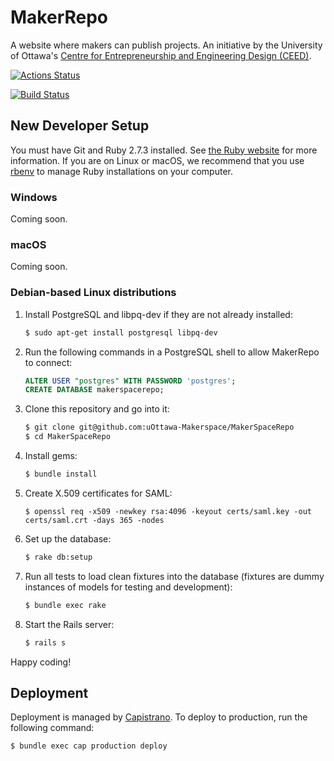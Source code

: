 # MakerRepo

A website where makers can publish projects. An initiative by the University of Ottawa's
[Centre for Entrepreneurship and Engineering Design (CEED)](https://engineering.uottawa.ca/CEED).

[![Actions Status](https://github.com/uOttawa-Makerspace/MakerSpaceRepo/workflows/CI/badge.svg)](https://github.com/uOttawa-Makerspace/MakerSpaceRepo/actions)

[![Build Status](https://travis-ci.com/uOttawa-Makerspace/MakerSpaceRepo.svg?branch=master)](https://travis-ci.com/uOttawa-Makerspace/MakerSpaceRepo)

## New Developer Setup

You must have Git and Ruby 2.7.3 installed. See [the Ruby website](https://www.ruby-lang.org/) for more information.
If you are on Linux or macOS, we recommend that you use [rbenv](https://github.com/rbenv/rbenv) to manage Ruby installations on your computer.

### Windows

Coming soon.

### macOS

Coming soon.

### Debian-based Linux distributions

1. Install PostgreSQL and libpq-dev if they are not already installed:

   ```bash
   $ sudo apt-get install postgresql libpq-dev
   ```

2. Run the following commands in a PostgreSQL shell to allow MakerRepo to connect:

   ```SQL
   ALTER USER "postgres" WITH PASSWORD 'postgres';
   CREATE DATABASE makerspacerepo;
   ```

3. Clone this repository and go into it:

   ```bash
   $ git clone git@github.com:uOttawa-Makerspace/MakerSpaceRepo
   $ cd MakerSpaceRepo
   ```

4. Install gems:
   ```bash
   $ bundle install
   ```
5. Create X.509 certificates for SAML:
   ```
   $ openssl req -x509 -newkey rsa:4096 -keyout certs/saml.key -out certs/saml.crt -days 365 -nodes
   ```
6. Set up the database:
   ```bash
   $ rake db:setup
   ```
7. Run all tests to load clean fixtures into the database (fixtures are dummy instances of models for testing and development):

   ```bash
   $ bundle exec rake
   ```

8. Start the Rails server:
   ```bash
   $ rails s
   ```

Happy coding!

## Deployment

Deployment is managed by [Capistrano](https://github.com/capistrano/capistrano). To deploy to production, run the following command:

```bash
$ bundle exec cap production deploy
```

